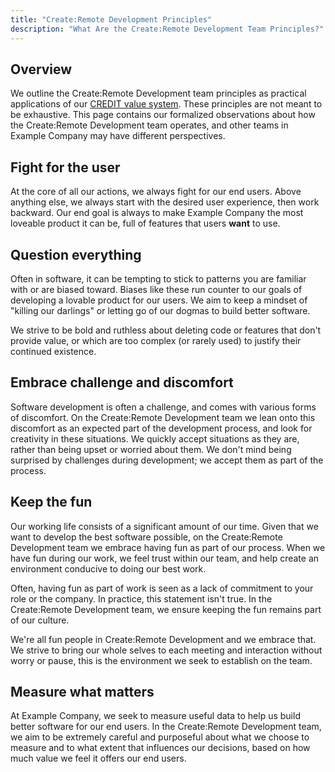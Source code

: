 ```yaml
---
title: "Create:Remote Development Principles"
description: "What Are the Create:Remote Development Team Principles?"
---
```


## Overview

We outline the Create:Remote Development team principles as practical applications of our [CREDIT value system](/handbook/values/). These principles are not meant to be exhaustive. This page contains our formalized observations about how the Create:Remote Development team operates, and other teams in Example Company may have different perspectives.

## Fight for the user

At the core of all our actions, we always fight for our end users. Above anything else, we always start with the desired user experience, then work backward. Our end goal is always to make Example Company the most loveable product it can be, full of features that users **want** to use.

## Question everything

Often in software, it can be tempting to stick to patterns you are familiar with or are biased toward. Biases like these run counter to our goals of developing a lovable product for our users. We aim to keep a mindset of "killing our darlings" or letting go of our dogmas to build better software.

We strive to be bold and ruthless about deleting code or features that don't provide value, or which are too complex (or rarely used) to justify their continued existence.

## Embrace challenge and discomfort

Software development is often a challenge, and comes with various forms of discomfort. On the Create:Remote Development team we lean onto this discomfort as an expected part of the development process, and look for creativity in these situations. We quickly accept situations as they are, rather than being upset or worried about them. We don't mind being surprised by challenges during development; we accept them as part of the process.

## Keep the fun

Our working life consists of a significant amount of our time. Given that we want to develop the best software possible, on the Create:Remote Development team we embrace having fun as part of our process. When we have fun during our work, we feel trust within our team, and help create an environment conducive to doing our best work.

Often, having fun as part of work is seen as a lack of commitment to your role or the company. In practice, this statement isn't true. In the Create:Remote Development team, we ensure keeping the fun remains part of our culture.

We're all fun people in Create:Remote Development and we embrace that. We strive to bring our whole selves to each meeting and interaction without worry or pause, this is the environment we seek to establish on the team.

## Measure what matters

At Example Company, we seek to measure useful data to help us build better software for our end users. In the Create:Remote Development team, we aim to be extremely careful and purposeful about what we choose to measure and to what extent that influences our decisions, based on how much value we feel it offers our end users.
